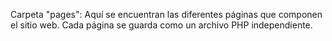 Carpeta "pages": Aquí se encuentran las diferentes páginas que componen el sitio web. Cada página se guarda como un archivo PHP independiente.